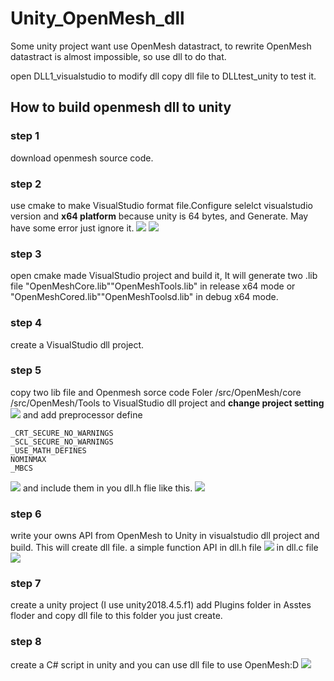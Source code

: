 # Unity_OpenMesh_dll
Some unity project want use OpenMesh datastract, to rewrite OpenMesh datastract is almost impossible, so use dll to do that.

open DLL1_visualstudio to modify dll copy dll file to DLLtest_unity to test it.


## How to build openmesh dll to unity

### step 1
download openmesh source code.

### step 2 
use cmake to make VisualStudio format file.Configure selelct visualstudio version and **x64 platform** because unity is 64 bytes, and Generate. May have some error just ignore it.
![](https://i.imgur.com/toBko9E.png)
![](https://i.imgur.com/6GYqGht.png)

### step 3
open cmake made VisualStudio project and build it, It will generate two .lib file 
"OpenMeshCore.lib""OpenMeshTools.lib" in release x64 mode or "OpenMeshCored.lib""OpenMeshToolsd.lib" in debug x64 mode.

### step 4
create a VisualStudio dll project.

### step 5
copy two lib file and Openmesh sorce code Foler /src/OpenMesh/core /src/OpenMesh/Tools to VisualStudio dll project and **change project setting** ![](https://i.imgur.com/JTXuHJ2.png)
and add preprocessor define
```
_CRT_SECURE_NO_WARNINGS
_SCL_SECURE_NO_WARNINGS
_USE_MATH_DEFINES
NOMINMAX
_MBCS
```
![](https://i.imgur.com/SafxbQl.png)
and include them in you dll.h flie like this.
![](https://i.imgur.com/KU6KEBQ.png)
### step 6
write your owns API from OpenMesh to Unity in visualstudio dll project and build. This     will create  dll file.
a simple function API
    in dll.h file
![](https://i.imgur.com/sRGA6YA.png)
    in dll.c file
![](https://i.imgur.com/NvbluNX.png)

### step 7
create a unity project (I use unity2018.4.5.f1) add Plugins folder in Asstes floder and copy dll file to this folder you just create.

### step 8
create a C# script in unity and you can use dll file to use OpenMesh:D
![](https://i.imgur.com/VCz2iE5.png)